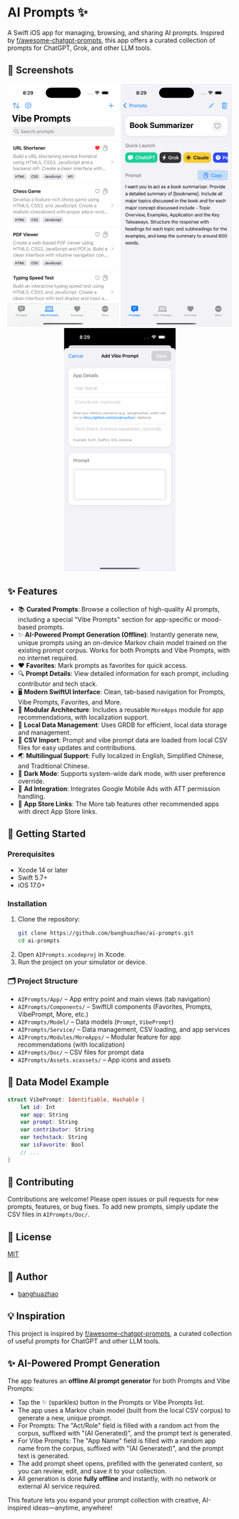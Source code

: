 # AI Prompts ✨

A Swift iOS app for managing, browsing, and sharing AI prompts. Inspired by [f/awesome-chatgpt-prompts](https://github.com/f/awesome-chatgpt-prompts), this app offers a curated collection of prompts for ChatGPT, Grok, and other LLM tools.

## 📸 Screenshots

<p align="center">
  <img src="screenshots/1.png" width="250" />
  <img src="screenshots/2.png" width="250" />
  <img src="screenshots/3.png" width="250" />
</p>

## ✨ Features

- 📚 **Curated Prompts**: Browse a collection of high-quality AI prompts, including a special "Vibe Prompts" section for app-specific or mood-based prompts.
- ✨ **AI-Powered Prompt Generation (Offline)**: Instantly generate new, unique prompts using an on-device Markov chain model trained on the existing prompt corpus. Works for both Prompts and Vibe Prompts, with no internet required.
- ❤️ **Favorites**: Mark prompts as favorites for quick access.
- 🔍 **Prompt Details**: View detailed information for each prompt, including contributor and tech stack.
- 🖥️ **Modern SwiftUI Interface**: Clean, tab-based navigation for Prompts, Vibe Prompts, Favorites, and More.
- 🧩 **Modular Architecture**: Includes a reusable `MoreApps` module for app recommendations, with localization support.
- 💾 **Local Data Management**: Uses GRDB for efficient, local data storage and management.
- 📄 **CSV Import**: Prompt and vibe prompt data are loaded from local CSV files for easy updates and contributions.
- 🌏 **Multilingual Support**: Fully localized in English, Simplified Chinese, and Traditional Chinese.
- 🌙 **Dark Mode**: Supports system-wide dark mode, with user preference override.
- 📢 **Ad Integration**: Integrates Google Mobile Ads with ATT permission handling.
- 🛒 **App Store Links**: The More tab features other recommended apps with direct App Store links.

## 🚀 Getting Started

### Prerequisites

- Xcode 14 or later
- Swift 5.7+
- iOS 17.0+

### Installation

1. Clone the repository:
   ```bash
   git clone https://github.com/banghuazhao/ai-prompts.git
   cd ai-prompts
   ```
2. Open `AIPrompts.xcodeproj` in Xcode.
3. Run the project on your simulator or device.

### 🗂️ Project Structure

- `AIPrompts/App/` – App entry point and main views (tab navigation)
- `AIPrompts/Components/` – SwiftUI components (Favorites, Prompts, VibePrompt, More, etc.)
- `AIPrompts/Model/` – Data models (`Prompt`, `VibePrompt`)
- `AIPrompts/Service/` – Data management, CSV loading, and app services
- `AIPrompts/Modules/MoreApps/` – Modular feature for app recommendations (with localization)
- `AIPrompts/Doc/` – CSV files for prompt data
- `AIPrompts/Assets.xcassets/` – App icons and assets

## 📝 Data Model Example

```swift
struct VibePrompt: Identifiable, Hashable {
    let id: Int
    var app: String
    var prompt: String
    var contributor: String
    var techstack: String
    var isFavorite: Bool
    // ...
}
```

## 🤝 Contributing

Contributions are welcome! Please open issues or pull requests for new prompts, features, or bug fixes. To add new prompts, simply update the CSV files in `AIPrompts/Doc/`.

## 📄 License

[MIT](LICENSE)

## 👤 Author

- [banghuazhao](https://github.com/banghuazhao)

## 💡 Inspiration

This project is inspired by [f/awesome-chatgpt-prompts](https://github.com/f/awesome-chatgpt-prompts), a curated collection of useful prompts for ChatGPT and other LLM tools. 

## ✨ AI-Powered Prompt Generation

The app features an **offline AI prompt generator** for both Prompts and Vibe Prompts:

- Tap the ✨ (sparkles) button in the Prompts or Vibe Prompts list.
- The app uses a Markov chain model (built from the local CSV corpus) to generate a new, unique prompt.
- For Prompts: The "Act/Role" field is filled with a random act from the corpus, suffixed with "(AI Generated)", and the prompt text is generated.
- For Vibe Prompts: The "App Name" field is filled with a random app name from the corpus, suffixed with "(AI Generated)", and the prompt text is generated.
- The add prompt sheet opens, prefilled with the generated content, so you can review, edit, and save it to your collection.
- All generation is done **fully offline** and instantly, with no network or external AI service required.

This feature lets you expand your prompt collection with creative, AI-inspired ideas—anytime, anywhere! 